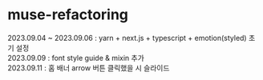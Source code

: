 # muse-refactoring

2023.09.04 ~ 2023.09.06 : yarn + next.js + typescript + emotion(styled) 초기 설정
<br/>
2023.09.09 : font style guide & mixin 추가
<br/>
2023.09.11 : 홈 배너 arrow 버튼 클릭했을 시 슬라이드
